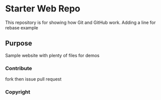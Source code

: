 # Starter Web Repo

This repository is for showing how Git and GitHub work. Adding a line for rebase example

## Purpose

Sample website with plenty of files for demos

### Contribute
fork then issue pull request

### Copyright
